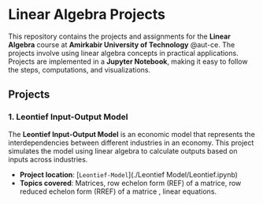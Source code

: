# Linear Algebra Projects

This repository contains the projects and assignments for the **Linear Algebra** course at **Amirkabir University of Technology**  @aut-ce. The projects involve using linear algebra concepts in practical applications. Projects are implemented in a **Jupyter Notebook**, making it easy to follow the steps, computations, and visualizations.

## Projects

### 1. Leontief Input-Output Model
The **Leontief Input-Output Model** is an economic model that represents the interdependencies between different industries in an economy. This project simulates the model using linear algebra to calculate outputs based on inputs across industries.

- **Project location**: [`Leontief-Model`](./Leontief Model/Leontief.ipynb)
- **Topics covered**: Matrices, row echelon form (REF) of a matrice, row reduced echelon form (RREF) of a matrice , linear equations.
